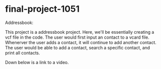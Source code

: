 # final-project-1051

Addressbook:

This project is a addressbook project. Here, we'll be essentially creating a vcf file in the code. The user would first input an contact to a vcard file. Whenerver the user adds a contact, it will continue to add another contact. The user would be able to add a contact, search a specific contact, and print all contacts. 

Down below is a link to a video. 
